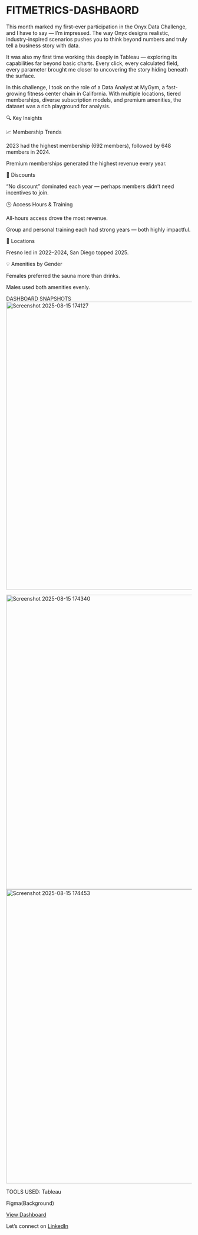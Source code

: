 # FITMETRICS-DASHBAORD
This month marked my first-ever participation in the Onyx Data Challenge, and I have to say — I’m impressed. The way Onyx designs realistic, industry-inspired scenarios pushes you to think beyond numbers and truly tell a business story with data.

It was also my first time working this deeply in Tableau — exploring its capabilities far beyond basic charts. Every click, every calculated field, every parameter brought me closer to uncovering the story hiding beneath the surface.

In this challenge, I took on the role of a Data Analyst at MyGym, a fast-growing fitness center chain in California. With multiple locations, tiered memberships, diverse subscription models, and premium amenities, the dataset was a rich playground for analysis.

🔍 Key Insights

📈 Membership Trends

2023 had the highest membership (692 members), followed by 648 members in 2024.

Premium memberships generated the highest revenue every year.

💸 Discounts

“No discount” dominated each year — perhaps members didn’t need incentives to join.

🕒 Access Hours & Training

All-hours access drove the most revenue.

Group and personal training each had strong years — both highly impactful.

📍 Locations

Fresno led in 2022–2024, San Diego topped 2025.

💡 Amenities by Gender

Females preferred the sauna more than drinks.

Males used both amenities evenly.


DASHBOARD SNAPSHOTS
<img width="1361" height="779" alt="Screenshot 2025-08-15 174127" src="https://github.com/user-attachments/assets/c5025ec9-eb14-4076-8950-bf6ad163cf63" />

<img width="1378" height="797" alt="Screenshot 2025-08-15 174340" src="https://github.com/user-attachments/assets/34887785-e19a-4e3a-b63b-751f2c955f2a" />

<img width="1409" height="796" alt="Screenshot 2025-08-15 174453" src="https://github.com/user-attachments/assets/6bd39c3a-b879-4996-8b5f-3c7782b1c963" />

TOOLS USED:
Tableau

Figma(Background)

[View Dashboard](https://public.tableau.com/app/profile/fathima.afrin7/viz/fitness_17552637039750/Overview)  

Let’s connect on [LinkedIn](https://www.linkedin.com/in/fathima-afrin)  

